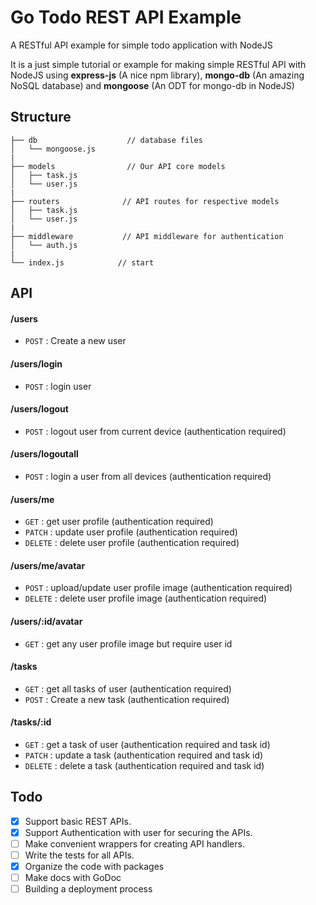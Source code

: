 # Go Todo REST API Example
A RESTful API example for simple todo application with NodeJS

It is a just simple tutorial or example for making simple RESTful API with NodeJS using **express-js** (A nice npm library), **mongo-db** (An amazing NoSQL database) and **mongoose** (An ODT for mongo-db in NodeJS)


## Structure
```
├── db                    // database files
│   └── mongoose.js
|
├── models                // Our API core models
│   ├── task.js
│   └── user.js
|
├── routers              // API routes for respective models
│   ├── task.js
│   └── user.js
|
├── middleware           // API middleware for authentication
│   └── auth.js
|
└── index.js            // start
```

## API

#### /users
* `POST` : Create a new user

#### /users/login
* `POST` : login user

#### /users/logout
* `POST` : logout user from current device (authentication required)

#### /users/logoutall
* `POST` : login a user from all devices (authentication required) 

#### /users/me
* `GET` : get user profile (authentication required)
* `PATCH` : update user profile  (authentication required)
* `DELETE` : delete user profile (authentication required)

#### /users/me/avatar
* `POST` : upload/update user profile image (authentication required)
* `DELETE` : delete user profile image (authentication required)

#### /users/:id/avatar
* `GET` : get any user profile image but require user id


#### /tasks
* `GET` : get all tasks of user (authentication required)
* `POST` : Create a new task (authentication required)

#### /tasks/:id
* `GET` : get a task of user (authentication required and task id)
* `PATCH` : update a task (authentication required and task id)
* `DELETE` : delete a task (authentication required and task id)

## Todo

- [x] Support basic REST APIs.
- [x] Support Authentication with user for securing the APIs.
- [ ] Make convenient wrappers for creating API handlers.
- [ ] Write the tests for all APIs.
- [x] Organize the code with packages
- [ ] Make docs with GoDoc
- [ ] Building a deployment process 
